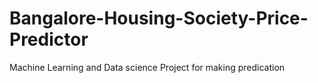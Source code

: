 # Bangalore-Housing-Society-Price-Predictor
Machine Learning and Data science Project for making predication 
